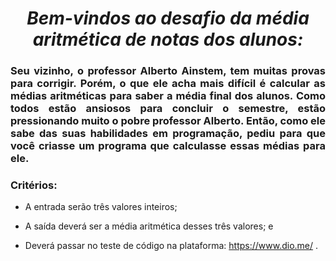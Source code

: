 <span align="center">

#  *Bem-vindos ao desafio da média aritmética de notas dos alunos:*

</span>

<span align="justify">

### Seu vizinho, o professor Alberto Ainstem, tem muitas provas para corrigir. Porém, o que ele acha mais difícil é calcular as médias aritméticas para saber a média final dos alunos. Como todos estão ansiosos para concluir o semestre, estão pressionando muito o pobre professor Alberto. Então, como ele sabe das suas habilidades em programação, pediu para que você criasse um programa que calculasse essas médias para ele.

### Critérios:

- A entrada serão três valores inteiros;

- A saída deverá ser a média aritmética desses três valores; e

- Deverá passar no teste de código na plataforma:  https://www.dio.me/ .
 
</span>
